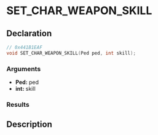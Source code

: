 # SET_CHAR_WEAPON_SKILL

## Declaration
```cpp
// 0x441B1EAF
void SET_CHAR_WEAPON_SKILL(Ped ped, int skill);
```

### Arguments
- **Ped:** ped
- **int:** skill

### Results

## Description
